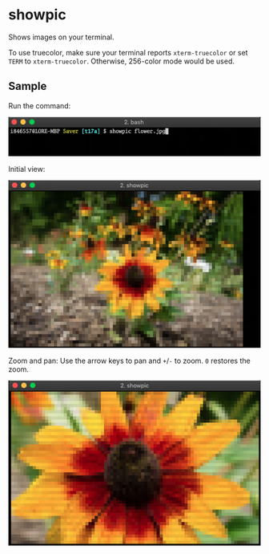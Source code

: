 # showpic

Shows images on your terminal.

To use truecolor, make sure your terminal reports `xterm-truecolor` or set `TERM` to `xterm-truecolor`. Otherwise, 256-color mode would be used.

## Sample

Run the command:

![Command](media/shell1.png)

Initial view:

![Initial display](media/shell2.png)

Zoom and pan: Use the arrow keys to pan and `+`/`-` to zoom. `0` restores the zoom.

![Zoom and pan](media/shell3.png)
